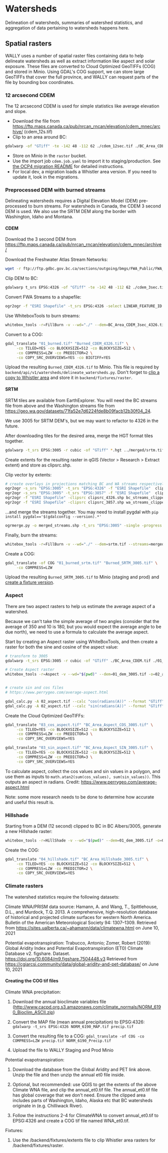# Watersheds

Delineation of watersheds, summaries of watershed statistics, and aggregation of data pertaining to watersheds happens here.

## Spatial rasters


WALLY uses a number of spatial raster files containing data to help delineate watersheds as well as extract information like
aspect and solar exposure. These files are converted to Cloud Optimized GeoTIFFs (COG) and stored in Minio. Using GDAL's COG
support, we can store large GeoTIFFs that cover the full province, and WALLY can request parts of the file by bounding box
coordinates.

### 12 arcsecond CDEM

The 12 arcsecond CDEM is used for simple statistics like average elevation and slope.

* Download the file from https://ftp.maps.canada.ca/pub/nrcan_rncan/elevation/cdem_mnec/archive/ (cdem_12s.tif)
* Clip to an area around BC: 
```sh
gdalwarp -of "GTiff" -te -142 48 -112 62 ./cdem_12sec.tif ./BC_Area_CDEM.tif
```
* Store on Minio in the `raster` bucket.
* Use the import job `cdem.job.yaml` to import it to staging/production. See [the OCP4 migration README](../../../../openshift/ocp4/README.md) for detailed instructions.
* For local dev, a migration loads a Whistler area version. If you need to update it, look in the migrations.

### Preprocessed DEM with burned streams

Delineating watersheds requires a Digital Elevation Model (DEM) pre-processed to burn streams.  For watersheds in Canada, the CDEM 3 second DEM is used.
We also use the SRTM DEM along the border with Washington, Idaho and Montana.

#### CDEM
Download the 3 second DEM from https://ftp.maps.canada.ca/pub/nrcan_rncan/elevation/cdem_mnec/archive/

Download the Freshwater Atlas Stream Networks:
```sh
wget -r ftp://ftp.gdbc.gov.bc.ca/sections/outgoing/bmgs/FWA_Public/FWA_STREAM_NETWORKS_SP.gdb/
```

Clip DEM to BC:
```sh
gdalwarp t_srs EPSG:4326 -of "GTiff" -te -142 48 -112 62 ./cdem_3sec.tif ./BC_Area_CDEM_3sec_4326.tif
```

Convert FWA Streams to a shapefile:
```sh
ogr2ogr -f "ESRI Shapefile" -t_srs EPSG:4326 -select LINEAR_FEATURE_ID streams_4326.shp FWA_STREAM_NETWORKS_SP.gdb
```

Use WhiteboxTools to burn streams:
```sh
whitebox_tools -r=FillBurn -v --wd="./" --dem=BC_Area_CDEM_3sec_4326.tif --streams=streams_4326.shp -o=01_burned.tif
```

Convert to a COG:
```sh
gdal_translate "01_burned.tif" "Burned_CDEM_4326.tif" \
     -co TILED=YES -co BLOCKXSIZE=512 -co BLOCKYSIZE=512 \
     -co COMPRESS=LZW -co PREDICTOR=2 \
     -co COPY_SRC_OVERVIEWS=YES -co BIGTIFF=YES
```

Upload the resulting `Burned_CDEM_4326.tif` to Minio. This file is required by `backend/api/v1/watersheds/delineate_watersheds.py`.
Don't forget to [clip a copy to Whistler area](../../../fixtures/extents/README.md) and store it in `backend/fixtures/raster`.

#### SRTM

SRTM tiles are available from EarthExplorer.
You will need the BC streams file from above and the Washington streams file from https://geo.wa.gov/datasets/71fa52e7d6224fde8b09facb12b30f04_24.

We use 3005 for SRTM DEM's, but we may want to refactor to 4326 in the future.

After downloading tiles for the desired area, merge the HGT format tiles together.
```sh
gdalwarp -t_srs EPSG:3005 -r cubic -of "GTiff" *.hgt ../merged/srtm.tif
```


Create extents for the resulting raster in qGIS (Vector > Research > Extract extent) and store as clipsrc.shp.

Clip vector by extents:
```sh
# create overlays in projections matching BC and WA streams respectively (I happened to have BC Streams in 4326 and WA Streams in 3857)
ogr2ogr -s_srs "EPSG:3005" -t_srs "EPSG:4326" -f "ESRI Shapefile"  clipsrc_4326.shp clipsrc.shp
ogr2ogr -s_srs "EPSG:3005" -t_srs "EPSG:3857" -f "ESRI Shapefile"  clipsrc_3857.shp clipsrc.shp
ogr2ogr -f "ESRI Shapefile" -clipsrc clipsrc_4326.shp bc_streams_clipped.shp ../../streams/streams.shp 
ogr2ogr -f "ESRI Shapefile" -clipsrc clipsrc_3857.shp wa_streams_clipped.shp ../../WA_Streams/WA_Hydrography_-_NHD_Flowline-shp/WA_Hydrography_-_NHD_Flowline.shp
```

...and merge the streams together. You may need to install pygdal with `pip install pygdal=='$(gdalconfig --version).*'`
```sh
ogrmerge.py -o merged_streams.shp -t_srs "EPSG:3005" -single -progress wa_streams_clipped.shp bc_streams_clipped.shp 
```

Finally, burn the streams:
```sh
whitebox_tools -r=FillBurn -v --wd="./" --dem=srtm.tif --streams=merged_streams.shp -o=01_burned_srtm.tif
```

Create a COG:
```sh
gdal_translate -of COG "01_burned_srtm.tif" "Burned_SRTM_3005.tif" \
     -co COMPRESS=LZW 
```
Upload the resulting `Burned_SRTM_3005.tif` to Minio (staging and prod) and [create a fixture version](../../../fixtures/extents/README.md).


### Aspect

There are two aspect rasters to help us estimate the average aspect of a watershed.

Because we can't take the simple average of two angles (consider that the average of 350 and 10 is 180, but you would expect the average angle to be due north), we need to use a formula to calculate
the average aspect.

Start by creating an Aspect raster using WhiteBoxTools, and then create a raster for both the sine and cosine of the aspect value:

```sh
# transform to 3005
gdalwarp -t_srs EPSG:3005 -r cubic -of "GTiff" ./BC_Area_CDEM.tif ./01_dem_3005.tif 

# Create Aspect raster
whitebox_tools -r=Aspect -v --wd="$(pwd)" --dem=01_dem_3005.tif -o=02_aspect.tif 


# create sin and cos files
# https://www.perrygeo.com/average-aspect.html

gdal_calc.py -A 02_aspect.tif --calc "cos(radians(A))" --format "GTiff" --outfile 03_cos_aspect.tif
gdal_calc.py -A 02_aspect.tif --calc "sin(radians(A))" --format "GTiff" --outfile 03_sin_aspect.tif
```

Create the Cloud Optimized GeoTIFFs:
```sh
gdal_translate "03_cos_aspect.tif" "BC_Area_Aspect_COS_3005.tif" \
     -co TILED=YES -co BLOCKXSIZE=512 -co BLOCKYSIZE=512 \
     -co COMPRESS=LZW -co PREDICTOR=3 \
     -co COPY_SRC_OVERVIEWS=YES

gdal_translate "03_sin_aspect.tif" "BC_Area_Aspect_SIN_3005.tif" \
     -co TILED=YES -co BLOCKXSIZE=512 -co BLOCKYSIZE=512 \
     -co COMPRESS=LZW -co PREDICTOR=3 \
     -co COPY_SRC_OVERVIEWS=YES
```

To calculate aspect, collect the cos values and sin values in a polygon, and use them as
inputs to `math.atan2(sum(cos_values), sum(sin_values))`. This outputs an aspect in radians.
Credit: https://www.perrygeo.com/average-aspect.html

Note: some more research needs to be done to determine how accurate and useful this result is.

### Hillshade

Starting from a DEM (12 second) clipped to BC in BC Albers/3005, generate a new Hillshade raster:
```sh
whitebox_tools -r=HillShade -v --wd="$(pwd)" --dem=01_dem_3005.tif -o=04_hillshade.tif  --azimuth=180.0 --altitude=45.0
```

Create the COG:
```sh
gdal_translate "04_hillshade.tif" "BC_Area_Hillshade_3005.tif" \
     -co TILED=YES -co BLOCKXSIZE=512 -co BLOCKYSIZE=512 \
     -co COMPRESS=LZW -co PREDICTOR=2 \
     -co COPY_SRC_OVERVIEWS=YES
```

### Climate rasters

The watershed statistics require the following datasets:

Climate WNA/PRISM data source:
Hamann, A. and Wang, T., Spittlehouse, D.L., and Murdock, T.Q. 2013. A comprehensive,
high-resolution database of historical and projected climate surfaces for western
North America. Bulletin of the American Meteorological Society 94: 1307–1309.
Retrieved from https://sites.ualberta.ca/~ahamann/data/climatewna.html on June 10, 2021

Potential evapotranspiration:
Trabucco, Antonio; Zomer, Robert (2019): Global Aridity Index and Potential
Evapotranspiration (ET0) Climate Database v2. figshare. Dataset.
https://doi.org/10.6084/m9.figshare.7504448.v3 
Retrieved from https://cgiarcsi.community/data/global-aridity-and-pet-database/ on June 10, 2021

#### Creating the COG tif files

Climate WNA precipitation:
1.  Download the annual bioclimate variables file
     (http://www.cacpd.org.s3.amazonaws.com/climate_normals/NORM_6190_Bioclim_ASCII.zip)

2.  Convert the MAP file (mean annual precipitation) to EPSG:4326:
     `gdalwarp -t_srs EPSG:4326 NORM_6190_MAP.tif precip.tif`

3.  Convert the resulting file to a COG:
     `gdal_translate -of COG -co COMPRESS=LZW precip.tif NORM_6190_Precip.tif`

4.  Upload the file to WALLY Staging and Prod Minio

Potential evapotranspiration:
1.  Download the database from the Global Aridity and PET link above. Unzip
     the file and then unzip the annual et0 file inside.

2.  Optional, but recommended:  use QGIS to get the extents of the above Climate WNA file,
     and clip the annual_et0.tif file.  The annual_et0.tif file has global coverage that we
     don't need.  Ensure the clipped area includes parts of Washington, Idaho, Alaska etc
     that BC watersheds originate in (e.g. Chilliwack River).

3.  Follow the instructions 2-4 for ClimateWNA to convert annual_et0.tif to EPSG:4326 and create a
     COG tif file named WNA_et0.tif.

Fixtures:
1.  Use the /backend/fixtures/extents file to clip Whistler area rasters for /backend/fixtures/raster.
